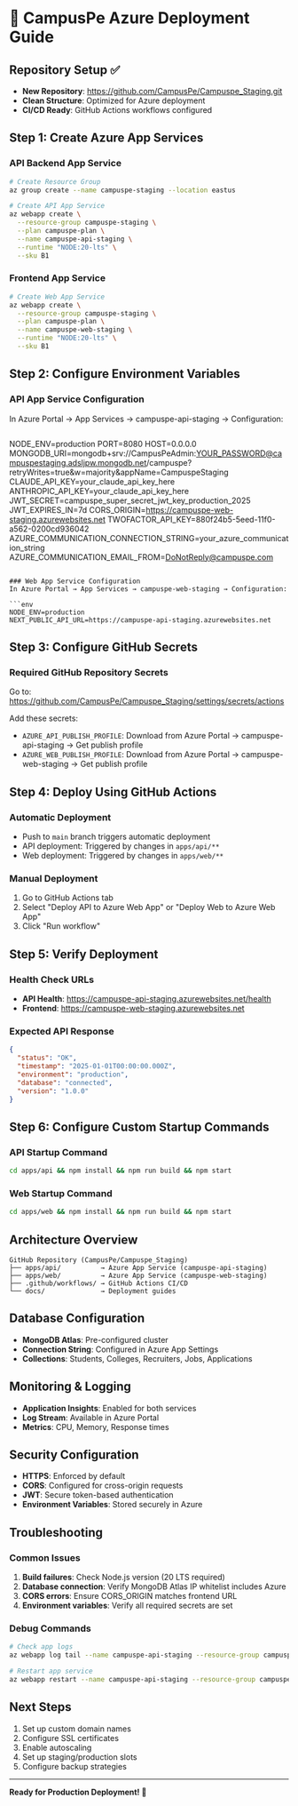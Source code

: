 # 🚀 CampusPe Azure Deployment Guide

## Repository Setup ✅
- **New Repository**: https://github.com/CampusPe/Campuspe_Staging.git
- **Clean Structure**: Optimized for Azure deployment
- **CI/CD Ready**: GitHub Actions workflows configured

## Step 1: Create Azure App Services

### API Backend App Service
```bash
# Create Resource Group
az group create --name campuspe-staging --location eastus

# Create API App Service
az webapp create \
  --resource-group campuspe-staging \
  --plan campuspe-plan \
  --name campuspe-api-staging \
  --runtime "NODE:20-lts" \
  --sku B1
```

### Frontend App Service
```bash
# Create Web App Service
az webapp create \
  --resource-group campuspe-staging \
  --plan campuspe-plan \
  --name campuspe-web-staging \
  --runtime "NODE:20-lts" \
  --sku B1
```

## Step 2: Configure Environment Variables

### API App Service Configuration
In Azure Portal → App Services → campuspe-api-staging → Configuration:

```env
```
NODE_ENV=production
PORT=8080
HOST=0.0.0.0
MONGODB_URI=mongodb+srv://CampusPeAdmin:YOUR_PASSWORD@campuspestaging.adsljpw.mongodb.net/campuspe?retryWrites=true&w=majority&appName=CampuspeStaging
CLAUDE_API_KEY=your_claude_api_key_here
ANTHROPIC_API_KEY=your_claude_api_key_here
JWT_SECRET=campuspe_super_secret_jwt_key_production_2025
JWT_EXPIRES_IN=7d
CORS_ORIGIN=https://campuspe-web-staging.azurewebsites.net
TWOFACTOR_API_KEY=880f24b5-5eed-11f0-a562-0200cd936042
AZURE_COMMUNICATION_CONNECTION_STRING=your_azure_communication_string
AZURE_COMMUNICATION_EMAIL_FROM=DoNotReply@campuspe.com
```

### Web App Service Configuration
In Azure Portal → App Services → campuspe-web-staging → Configuration:

```env
NODE_ENV=production
NEXT_PUBLIC_API_URL=https://campuspe-api-staging.azurewebsites.net
```

## Step 3: Configure GitHub Secrets

### Required GitHub Repository Secrets
Go to: https://github.com/CampusPe/Campuspe_Staging/settings/secrets/actions

Add these secrets:
- `AZURE_API_PUBLISH_PROFILE`: Download from Azure Portal → campuspe-api-staging → Get publish profile
- `AZURE_WEB_PUBLISH_PROFILE`: Download from Azure Portal → campuspe-web-staging → Get publish profile

## Step 4: Deploy Using GitHub Actions

### Automatic Deployment
- Push to `main` branch triggers automatic deployment
- API deployment: Triggered by changes in `apps/api/**`
- Web deployment: Triggered by changes in `apps/web/**`

### Manual Deployment
1. Go to GitHub Actions tab
2. Select "Deploy API to Azure Web App" or "Deploy Web to Azure Web App"
3. Click "Run workflow"

## Step 5: Verify Deployment

### Health Check URLs
- **API Health**: https://campuspe-api-staging.azurewebsites.net/health
- **Frontend**: https://campuspe-web-staging.azurewebsites.net

### Expected API Response
```json
{
  "status": "OK",
  "timestamp": "2025-01-01T00:00:00.000Z",
  "environment": "production",
  "database": "connected",
  "version": "1.0.0"
}
```

## Step 6: Configure Custom Startup Commands

### API Startup Command
```bash
cd apps/api && npm install && npm run build && npm start
```

### Web Startup Command
```bash
cd apps/web && npm install && npm run build && npm start
```

## Architecture Overview

```
GitHub Repository (CampusPe/Campuspe_Staging)
├── apps/api/          → Azure App Service (campuspe-api-staging)
├── apps/web/          → Azure App Service (campuspe-web-staging)
├── .github/workflows/ → GitHub Actions CI/CD
└── docs/              → Deployment guides
```

## Database Configuration
- **MongoDB Atlas**: Pre-configured cluster
- **Connection String**: Configured in Azure App Settings
- **Collections**: Students, Colleges, Recruiters, Jobs, Applications

## Monitoring & Logging
- **Application Insights**: Enabled for both services
- **Log Stream**: Available in Azure Portal
- **Metrics**: CPU, Memory, Response times

## Security Configuration
- **HTTPS**: Enforced by default
- **CORS**: Configured for cross-origin requests
- **JWT**: Secure token-based authentication
- **Environment Variables**: Stored securely in Azure

## Troubleshooting

### Common Issues
1. **Build failures**: Check Node.js version (20 LTS required)
2. **Database connection**: Verify MongoDB Atlas IP whitelist includes Azure
3. **CORS errors**: Ensure CORS_ORIGIN matches frontend URL
4. **Environment variables**: Verify all required secrets are set

### Debug Commands
```bash
# Check app logs
az webapp log tail --name campuspe-api-staging --resource-group campuspe-staging

# Restart app service
az webapp restart --name campuspe-api-staging --resource-group campuspe-staging
```

## Next Steps
1. Set up custom domain names
2. Configure SSL certificates
3. Enable autoscaling
4. Set up staging/production slots
5. Configure backup strategies

---

**Ready for Production Deployment! 🎉**
